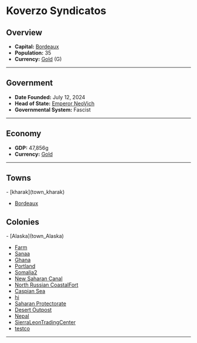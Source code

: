 <!--UNDEDITED FILE, remove this entire line if this file has been edited!-->
# <!--NAME-->Koverzo Syndicatos<!--NAME-->

## Overview

- **Capital:** <!--CAPITAL_LINK-->[Bordeaux](Bordeaux_town)<!--CAPITAL_LINK-->
- **Population:** <!--POPULATION-->35<!--POPULATION-->
- **Currency:** <!--CURRENCY_LINK-->[Gold](Gold_currency)<!--CURRENCY_LINK--> (<!--CURRENCY_ABV-->G<!--CURRENCY_ABV-->)

---

## Government

- **Date Founded:** <!--FOUNDED-->July 12, 2024<!--FOUNDED-->
- **Head of State:** <!--LEADER_TITLE_LINK-->[Emperor NeoVich](NeoVich_user)<!--LEADER_TITLE_LINK-->
- **Governmental System:** <!--GOVERNMENT-->Fascist<!--GOVERNMENT-->

---

## Economy

- **GDP:** <!--GDP-->47,856g<!--GDP-->
- **Currency:** <!--CURRENCY_LINK-->[Gold](Gold_currency)<!--CURRENCY_LINK-->

---

## Towns

<!--TOWNS-->- [kharak](town_kharak)
- [Bordeaux](town_Bordeaux)<!--TOWNS-->

## Colonies

<!--COLONIES-->- [Alaska](town_Alaska)
- [Farm](town_Farm)
- [Sanaa](town_Sanaa)
- [Ghana](town_Ghana)
- [Portland](town_Portland)
- [Somalia2](town_Somalia2)
- [New Saharan Canal](town_New_Saharan_Canal)
- [North Russian CoastalFort](town_North_Russian_CoastalFort)
- [Caspian Sea](town_Caspian_Sea)
- [hi](town_hi)
- [Saharan Protectorate](town_Saharan_Protectorate)
- [Desert Outpost](town_Desert_Outpost)
- [Nepal](town_Nepal)
- [SierraLeonTradingCenter](town_SierraLeonTradingCenter)
- [testco](town_testco)<!--COLONIES-->

---
